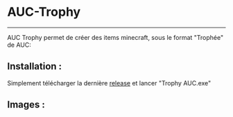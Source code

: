# AUC-Trophy
--- 
AUC Trophy permet de créer des items minecraft, sous le format "Trophée" de AUC:


## Installation :
Simplement télécharger la dernière [release](https://github.com/Flo5GK/AUC-Trophy/releases) et lancer "Trophy AUC.exe"

## Images :
